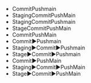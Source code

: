 - CommitPushmain
- StagingCommitPushMain
- StagingCommitPushmain
- StageCommitPushMain
- CommitPushMain
- Commit▶️Pushmain
- Staging▶️Commit▶️Pushmain
- Stage▶️Commit▶️Pushmain
- Commit▶️PushMain
- Staging▶️Commit▶️PushMain
- Stage▶️Commit▶️PushMain